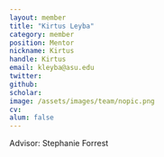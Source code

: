 ```yaml
---
layout: member
title: "Kirtus Leyba"
category: member 
position: Mentor
nickname: Kirtus
handle: Kirtus
email: kleyba@asu.edu
twitter: 
github: 
scholar: 
image: /assets/images/team/nopic.png
cv: 
alum: false
---
```

Advisor: Stephanie Forrest